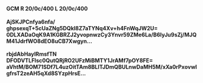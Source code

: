 #### GCM R 20/0c/400 L 20/0c/400
**AjSKJPCnfya6nfa/**<br/>**ghpsexqT+5cUaZNg5DQkl8Z7aTYNq4Xv+h4FnWqJW2U=**<br/>**0DLXADaOqK9A1KGBRZJ2yvopnwzCy3Ynvr59ZMe6La/B6IyJu9sZj/MJQM41JdrfWO8dEO8uCB7Xwgyn...**<br/><br/>
**rbjdAbHaylRmsfTN**<br/>**DFODVTLFIsc0QutQRjRO2UFzMiBMTY1JrAMf7pOY8FE=**<br/>**aVhtM/BOM71SDf7L4uzOitTAm8BLITJDmQBULnwDaMH5M/xXa0rPxovwIgfrsT2zeAH5qXd8SYzpHrsE...**